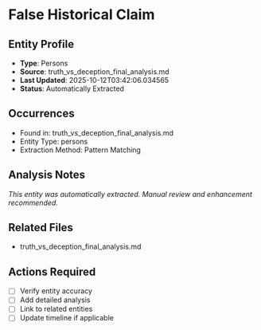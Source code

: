 # False Historical Claim

## Entity Profile
- **Type**: Persons
- **Source**: truth_vs_deception_final_analysis.md
- **Last Updated**: 2025-10-12T03:42:06.034565
- **Status**: Automatically Extracted

## Occurrences
- Found in: truth_vs_deception_final_analysis.md
- Entity Type: persons
- Extraction Method: Pattern Matching

## Analysis Notes
*This entity was automatically extracted. Manual review and enhancement recommended.*

## Related Files
- truth_vs_deception_final_analysis.md

## Actions Required
- [ ] Verify entity accuracy
- [ ] Add detailed analysis
- [ ] Link to related entities
- [ ] Update timeline if applicable
